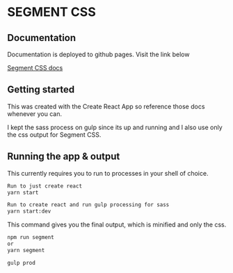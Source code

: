 # SEGMENT CSS

## Documentation
Documentation is deployed to github pages. Visit the link below

[Segment CSS docs](https://xjdesigns.github.io/Segment-CSS/#/)

## Getting started
This was created with the Create React App so reference those docs whenever you can.

I kept the sass process on gulp since its up and running and I also use only the css output for Segment CSS.

## Running the app & output
This currently requires you to run to processes in your shell of choice.
```bash
Run to just create react
yarn start
```

```bash
Run to create react and run gulp processing for sass
yarn start:dev
```

This command gives you the final output, which is minified and only the css.
```bash
npm run segment
or
yarn segment
```

```bash
gulp prod
```

